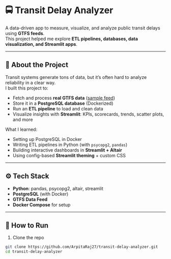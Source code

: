 # 🚍 Transit Delay Analyzer

A data-driven app to measure, visualize, and analyze public transit delays using **GTFS feeds**.  
This project helped me explore **ETL pipelines, databases, data visualization, and Streamlit apps**.  

---

## 📖 About the Project
Transit systems generate tons of data, but it’s often hard to analyze reliability in a clear way.  
I built this project to:
- Fetch and process **real GTFS data** ([sample feed](https://gtfs.org/getting-started/example-feed/))  
- Store it in a **PostgreSQL database** (Dockerized)  
- Run an **ETL pipeline** to load and clean data  
- Visualize insights with **Streamlit**: KPIs, scorecards, trends, scatter plots, and more  

What I learned:
- Setting up PostgreSQL in Docker  
- Writing ETL pipelines in Python (with `psycopg2`, `pandas`)  
- Building interactive dashboards in **Streamlit + Altair**  
- Using config-based **Streamlit theming** + custom CSS  

---

## ⚙️ Tech Stack
- **Python**: pandas, psycopg2, altair, streamlit  
- **PostgreSQL** (with Docker)  
- **GTFS Data Feed**  
- **Docker Compose** for setup  

---

## 🚀 How to Run

1. Clone the repo
```bash
git clone https://github.com/ArpitaRaj27/transit-delay-analyzer.git
cd transit-delay-analyzer

